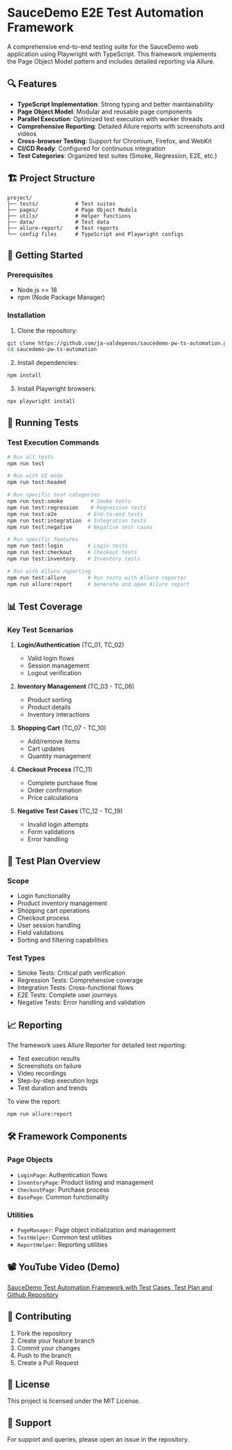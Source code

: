 # SauceDemo E2E Test Automation Framework

A comprehensive end-to-end testing suite for the SauceDemo web application using Playwright with TypeScript. This framework implements the Page Object Model pattern and includes detailed reporting via Allure.

## 🔍 Features

- **TypeScript Implementation**: Strong typing and better maintainability
- **Page Object Model**: Modular and reusable page components
- **Parallel Execution**: Optimized test execution with worker threads
- **Comprehensive Reporting**: Detailed Allure reports with screenshots and videos
- **Cross-browser Testing**: Support for Chromium, Firefox, and WebKit
- **CI/CD Ready**: Configured for continuous integration
- **Test Categories**: Organized test suites (Smoke, Regression, E2E, etc.)

## 🏗️ Project Structure

```
project/
├── tests/            # Test suites
├── pages/            # Page Object Models
├── utils/            # Helper functions
├── data/             # Test data
├── allure-report/    # Test reports
└── config files      # TypeScript and Playwright configs
```

## 🚀 Getting Started

### Prerequisites

- Node.js >= 18
- npm (Node Package Manager)

### Installation

1. Clone the repository:
```bash
git clone https://github.com/ja-valdepenas/saucedemo-pw-ts-automation.git
cd saucedemo-pw-ts-automation
```

2. Install dependencies:
```bash
npm install
```

3. Install Playwright browsers:
```bash
npx playwright install
```

## 🎯 Running Tests

### Test Execution Commands

```bash
# Run all tests
npm run test

# Run with UI mode
npm run test:headed

# Run specific test categories
npm run test:smoke         # Smoke tests
npm run test:regression    # Regression tests
npm run test:e2e          # End-to-end tests
npm run test:integration  # Integration tests
npm run test:negative     # Negative test cases

# Run specific features
npm run test:login        # Login tests
npm run test:checkout     # Checkout tests
npm run test:inventory    # Inventory tests

# Run with Allure reporting
npm run test:allure       # Run tests with Allure reporter
npm run allure:report     # Generate and open Allure report
```

## 📊 Test Coverage

### Key Test Scenarios

1. **Login/Authentication** (TC_01, TC_02)
   - Valid login flows
   - Session management
   - Logout verification

2. **Inventory Management** (TC_03 - TC_06)
   - Product sorting
   - Product details
   - Inventory interactions

3. **Shopping Cart** (TC_07 - TC_10)
   - Add/remove items
   - Cart updates
   - Quantity management

4. **Checkout Process** (TC_11)
   - Complete purchase flow
   - Order confirmation
   - Price calculations

5. **Negative Test Cases** (TC_12 - TC_19)
   - Invalid login attempts
   - Form validations
   - Error handling

## 📝 Test Plan Overview

### Scope
- Login functionality
- Product inventory management
- Shopping cart operations
- Checkout process
- User session handling
- Field validations
- Sorting and filtering capabilities

### Test Types
- Smoke Tests: Critical path verification
- Regression Tests: Comprehensive coverage
- Integration Tests: Cross-functional flows
- E2E Tests: Complete user journeys
- Negative Tests: Error handling and validation

## 📈 Reporting

The framework uses Allure Reporter for detailed test reporting:

- Test execution results
- Screenshots on failure
- Video recordings
- Step-by-step execution logs
- Test duration and trends

To view the report:
```bash
npm run allure:report
```

## 🛠️ Framework Components

### Page Objects
- `LoginPage`: Authentication flows
- `InventoryPage`: Product listing and management
- `CheckoutPage`: Purchase process
- `BasePage`: Common functionality

### Utilities
- `PageManager`: Page object initialization and management
- `TestHelper`: Common test utilities
- `ReportHelper`: Reporting utilities

## 📽️ YouTube Video (Demo)

[SauceDemo Test Automation Framework with Test Cases, Test Plan and Github Repository](https://youtu.be/UG1QiB_FfRk)

## 👥 Contributing

1. Fork the repository
2. Create your feature branch
3. Commit your changes
4. Push to the branch
5. Create a Pull Request

## 📄 License

This project is licensed under the MIT License.

## 🤝 Support

For support and queries, please open an issue in the repository.
